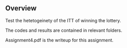 ## Overview

Test the hetetogeinety of the ITT of winning the lottery.

The codes and results are contained in relevant folders.

Assignment4.pdf is the writeup for this assignment.